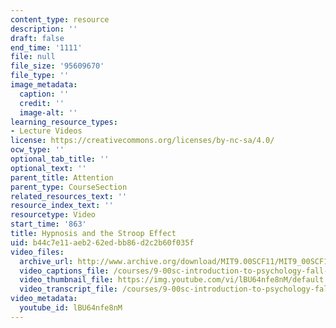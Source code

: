 ```yaml
---
content_type: resource
description: ''
draft: false
end_time: '1111'
file: null
file_size: '95609670'
file_type: ''
image_metadata:
  caption: ''
  credit: ''
  image-alt: ''
learning_resource_types:
- Lecture Videos
license: https://creativecommons.org/licenses/by-nc-sa/4.0/
ocw_type: ''
optional_tab_title: ''
optional_text: ''
parent_title: Attention
parent_type: CourseSection
related_resources_text: ''
resource_index_text: ''
resourcetype: Video
start_time: '863'
title: Hypnosis and the Stroop Effect
uid: b44c7e11-aeb2-62ed-bb86-d2c2b60f035f
video_files:
  archive_url: http://www.archive.org/download/MIT9.00SCF11/MIT9_00SCF11_lec07_300k.mp4
  video_captions_file: /courses/9-00sc-introduction-to-psychology-fall-2011/d08d32104bfb51d8b213f89901876fd8_lBU64nfe8nM.vtt
  video_thumbnail_file: https://img.youtube.com/vi/lBU64nfe8nM/default.jpg
  video_transcript_file: /courses/9-00sc-introduction-to-psychology-fall-2011/f3d305dba53b42df3dbdfdb0a66b4328_lBU64nfe8nM.pdf
video_metadata:
  youtube_id: lBU64nfe8nM
---
```

